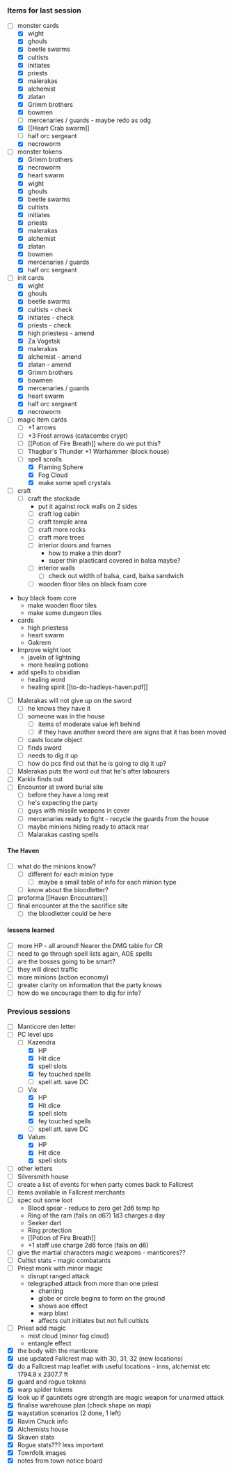 ### Items for last session

- [ ] monster cards
	- [x] wight
	- [x] ghouls
	- [x] beetle swarms
	- [x] cultists
	- [x] initiates
	- [x] priests
	- [x] malerakas
	- [x] alchemist
	- [x] zlatan
	- [x] Grimm brothers
	- [x] bowmen
	- [ ] mercenaries / guards - maybe redo as odg
	- [x] [[Heart Crab swarm]]
	- [ ] half orc sergeant
	- [x] necroworm
- [ ] monster tokens
	- [x] Grimm brothers
	- [x] necroworm
	- [x] heart swarm
	- [x] wight
	- [x] ghouls
	- [x] beetle swarms
	- [x] cultists
	- [x] initiates
	- [x] priests
	- [x] malerakas
	- [x] alchemist
	- [x] zlatan
	- [x] bowmen
	- [x] mercenaries / guards
	- [x] half orc sergeant
- [ ] init cards
	- [x] wight
	- [x] ghouls
	- [x] beetle swarms
	- [x] cultists - check
	- [x] initiates - check
	- [x] priests - check
	- [x] high priestess - amend
	- [x] Za Vogetsk
	- [x] malerakas
	- [x] alchemist - amend
	- [x] zlatan - amend
	- [x] Grimm brothers
	- [x] bowmen
	- [x] mercenaries / guards
	- [x] heart swarm
	- [x] half orc sergeant
	- [x] necroworm
- [ ] magic item cards
	- [ ] +1 arrows
	- [ ]  +3 Frost arrows (catacombs crypt)
	- [ ] [[Potion of Fire Breath]] where do we put this?
	- [ ] Thagbar's Thunder +1 Warhammer (block house)
	- [ ] spell scrolls
		- [x] Flaming Sphere
		- [x] Fog Cloud
		- [x] make some spell crystals
- [ ] craft
  - [ ] craft the stockade
	- put it against rock walls on 2 sides
	- [ ] craft log cabin
	- [ ] craft temple area
	- [ ]  craft more rocks
	- [ ]  craft more trees
	- [ ] interior doors and frames
		- how to make a thin door?
		- super thin plasticard covered in balsa maybe?
	- [ ] interior walls
		- [ ] check out width of balsa, card, balsa sandwich
	- [ ] wooden floor tiles on black foam core
- buy black foam core
	- make wooden floor tiles
	- make some dungeon tiles
- cards
	- high priestess
	- heart swarm
	- Gakrern
- Improve wight loot
	- javelin of lightning
	- more healing potions
- add spells to obsidian
	- healing word
	- healing spirit
[[to-do-hadleys-haven.pdf]]
- [ ] Malerakas will not give up on the sword
	- [ ] he knows they have it
	- [ ] someone was in the house
		- [ ] items of moderate value left behind
		- [ ] if they have another sword there are signs that it has been moved
	- [ ] casts locate object
	- [ ] finds sword
	- [ ] needs to dig it up
	- [ ] how do pcs find out that he is going to dig it up?
- [ ] Malerakas puts the word out that he's after labourers
- [ ] Karkix finds out
- [ ] Encounter at sword burial site
	- [ ] before they have a long rest
	- [ ] he's expecting the party
	- [ ] guys with missile weapons in cover
	- [ ] mercenaries ready to fight - recycle the guards from the house
	- [ ] maybe minions hiding ready to attack rear
	- [ ] Malarakas casting spells
 #### The Haven
 - [ ] what do the minions know?
	 - [ ] different for each minion type
		 - [ ] maybe a small table of info for each minion type
	 - [ ] know about the bloodletter?
 - [ ] proforma [[Haven Encounters]]
 - [ ] final encounter at the the sacrifice site
	 - [ ] the bloodletter could be here
 
#### lessons learned
- [ ] more HP - all around!  Nearer the DMG table for CR
- [ ] need to go through spell lists again, AOE spells
- [ ] are the bosses going to be smart?
- [ ] they will direct traffic
- [ ] more minions (action economy)
- [ ] greater clarity on information that the party knows
- [ ] how do we encourage them to dig for info?

### Previous sessions
- [ ] Manticore den letter
- [ ] PC level ups
	- [ ] Kazendra
		- [x] HP
		- [x] Hit dice
		- [x] spell slots
		- [x] fey touched spells
		- [ ] spell att. save DC
	- [ ] Vix
		- [x] HP
		- [x] Hit dice
		- [x] spell slots
		- [x] fey touched spells
		- [ ] spell att. save DC
	- [x] Valum
		- [x] HP
		- [x] Hit dice
		- [x] spell slots
- [ ] other letters
- [ ] Silversmith house
- [ ] create a list of events for when party comes back to Fallcrest
- [ ] items available in Fallcrest merchants
- [ ] spec out some loot
	- Blood spear - reduce to zero get 2d6 temp hp
	- Ring of the ram (fails on d6?) 1d3 charges a day
	- Seeker dart
	- Ring protection
	- [[Potion of Fire Breath]]
	- +1 staff use charge 2d6 force (fails on d6)
- [ ] give the martial characters magic weapons - manticores??
- [ ] Cultist stats - magic combatants
- [ ] Priest monk with minor magic
	- disrupt ranged attack
	- telegraphed attack from more than one priest
		- chanting
		- globe or circle begins to form on the ground
		- shows aoe effect
		- warp blast
		- affects cult initiates but not full cultists
- [ ] Priest add magic
	- mist cloud (minor fog cloud)
	- entangle effect
- [x] the body with the manticore
- [x] use updated Fallcrest map with 30, 31, 32 (new locations)
- [x] do a Fallcrest map leaflet with useful locations - inns, alchemist etc 1794.9 x 2307.7 ft
- [x] guard and rogue tokens
- [x] warp spider tokens
- [x] look up if gauntlets ogre strength are magic weapon for unarmed attack
- [x] finalise warehouse plan (check shape on map)
- [x] waystation scenarios (2 done, 1 left)
- [x] Ravim Chuck info
- [x] Alchemists house
- [x] Skaven stats
- [x] Rogue stats??? less important
- [x] Townfolk images
- [x] notes from town notice board